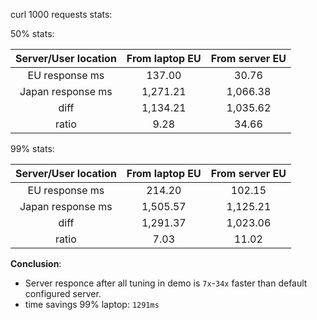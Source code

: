 curl 1000 requests stats:

50% stats:

**Server/User location**|**From laptop EU**|**From server EU**
:-----:|:-----:|:-----:
EU response ms|137.00|30.76
Japan response ms|1,271.21|1,066.38
diff|1,134.21|1,035.62
ratio|9.28|34.66

99% stats:

**Server/User location**|**From laptop EU**|**From server EU**
:-----:|:-----:|:-----:
EU response ms|214.20|102.15
Japan response ms|1,505.57|1,125.21
diff|1,291.37|1,023.06
ratio|7.03|11.02

**Conclusion**: 
- Server responce after all tuning in demo is `7x`-`34x` faster than default configured server.
- time savings 99% laptop: `1291ms`